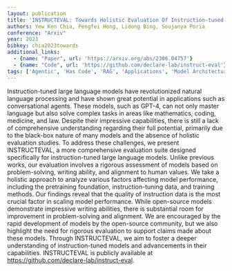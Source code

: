 ```yaml
---
layout: publication
title: 'INSTRUCTEVAL: Towards Holistic Evaluation Of Instruction-tuned Large Language Models'
authors: Yew Ken Chia, Pengfei Hong, Lidong Bing, Soujanya Poria
conference: "Arxiv"
year: 2023
bibkey: chia2023towards
additional_links:
  - {name: "Paper", url: 'https://arxiv.org/abs/2306.04757'}
  - {name: "Code", url: 'https://github.com/declare-lab/instruct-eval'}
tags: ['Agentic', 'Has Code', 'RAG', 'Applications', 'Model Architecture', 'Tools', 'Fine-Tuning', 'Training Techniques', 'GPT', 'Reinforcement Learning', 'Pretraining Methods']
---
```

Instruction-tuned large language models have revolutionized natural language
processing and have shown great potential in applications such as
conversational agents. These models, such as GPT-4, can not only master
language but also solve complex tasks in areas like mathematics, coding,
medicine, and law. Despite their impressive capabilities, there is still a lack
of comprehensive understanding regarding their full potential, primarily due to
the black-box nature of many models and the absence of holistic evaluation
studies. To address these challenges, we present INSTRUCTEVAL, a more
comprehensive evaluation suite designed specifically for instruction-tuned
large language models. Unlike previous works, our evaluation involves a
rigorous assessment of models based on problem-solving, writing ability, and
alignment to human values. We take a holistic approach to analyze various
factors affecting model performance, including the pretraining foundation,
instruction-tuning data, and training methods. Our findings reveal that the
quality of instruction data is the most crucial factor in scaling model
performance. While open-source models demonstrate impressive writing abilities,
there is substantial room for improvement in problem-solving and alignment. We
are encouraged by the rapid development of models by the open-source community,
but we also highlight the need for rigorous evaluation to support claims made
about these models. Through INSTRUCTEVAL, we aim to foster a deeper
understanding of instruction-tuned models and advancements in their
capabilities. INSTRUCTEVAL is publicly available at
https://github.com/declare-lab/instruct-eval.
